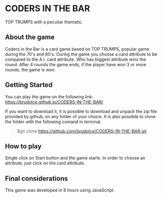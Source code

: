 # CODERS IN THE BAR
TOP TRUMPS with a peculiar thematic.

## About the game
Coders in the Bar is a card game based on TOP TRUMPS, popular game during the 70's and 80's.
During the game you choose a card attribute to be compared to the A.I. card attribute. Who has biggest attribute wins the round. After 4 rounds the game ends, if the player have won 3 or more rounds, the game is won.

## Getting Started
You can play the game on the following link:
https://brudolce.github.io/CODERS-IN-THE-BAR/

If you want to download it, it is possible to download and unpack the zip file provided by github, on any folder of your choice. It is also possible to clone the folder with the following comand in terminal.

> $git clone https://github.com/brudolce/CODERS-IN-THE-BAR.git

## How to play
Single click on Start button and the game starts. In order to choose an attribute, just click on the card attribute.

## Final considerations
This game was developed in 8 hours using JavaScript.
